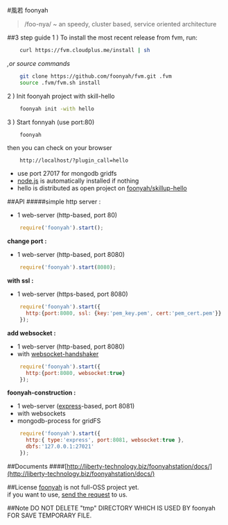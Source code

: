 #風若 foonyah
> /foo-nya/ ~ an speedy, cluster based, service oriented architecture

##3 step guide
1 ) To install the most recent release from fvm, run:
```sh
    curl https://fvm.cloudplus.me/install | sh
```
*,or source commands*
```sh
    git clone https://github.com/foonyah/fvm.git .fvm
    source .fvm/fvm.sh install
```
2 ) Init foonyah project with skill-hello
```sh
    foonyah init -with hello
```
3 ) Start fonnyah (use port:80)
```sh
    foonyah
```
then you can check on your browser
```
    http://localhost/?plugin_call=hello
```
* use port 27017 for mongodb gridfs
* [node.js](http://nodejs.org/) is automatically installed if nothing  
* hello is distributed as open project on [foonyah/skillup-hello](https://github.com/foonyah/skillup-hello)  

##API
#####simple http server :  
* 1 web-server (http-based, port 80)  

```js
	require('foonyah').start();
```  

__change port :__  
* 1 web-server (http-based, port 8080)  

```js
	require('foonyah').start(8080);
```  

__with ssl :__  
* 1 web-server (https-based, port 8080)  

```js
	require('foonyah').start({
	  http:{port:8080, ssl: {key:'pem_key.pem', cert:'pem_cert.pem'}}
	});
```  

__add websocket :__  
* 1 web-server (http-based, port 8080)  
* with [websocket-handshaker](https://github.com/ystskm/websockets)  

```js
	require('foonyah').start({
	  http:{port:8080, websocket:true}
	});
```  

__foonyah-construction :__  
* 1 web-server ([express](http://expressjs.com/)-based, port 8081)  
* with websockets  
* mongodb-process for gridFS  

```js
	require('foonyah').start({
	  http:{ type:'express', port:8081, websocket:true },
	  dbfs:'127.0.0.1:27021'
	});
```  

##Documents
####[http://liberty-technology.biz/foonyahstation/docs/](http://liberty-technology.biz/foonyahstation/docs/)

##License
[foonyah](https://github.com/foonyah/) is not full-OSS project yet.  
if you want to use, [send the request](http://liberty-technology.biz/touchus/) to us.

##Note
DO NOT DELETE "tmp" DIRECTORY WHICH IS USED BY foonyah FOR SAVE
TEMPORARY FILE.
